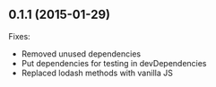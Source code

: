 ## 0.1.1 (2015-01-29)

Fixes:

- Removed unused dependencies
- Put dependencies for testing in devDependencies
- Replaced lodash methods with vanilla JS
